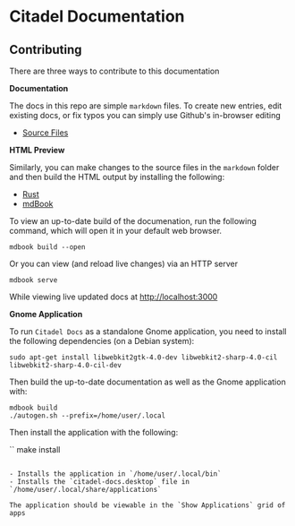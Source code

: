Citadel Documentation
=====================

## Contributing

There are three ways to contribute to this documentation

**Documentation**

The docs in this repo are simple `markdown` files. To create new entries, edit
existing docs, or fix typos you can simply use Github's in-browser editing

- [Source Files](https://github.com/subgraph/citadel-docs/tree/master/markdown)

**HTML Preview**

Similarly, you can make changes to the source files in the `markdown` folder 
and then build the HTML output by installing the following:

- [Rust](https://rustup.rs)
- [mdBook](https://github.com/rust-lang-nursery/mdBook)

To view an up-to-date build of the documenation, run the following command, 
which will open it in your default web browser.

```
mdbook build --open
```

Or you can view (and reload live changes) via an HTTP server

```
mdbook serve
```

While viewing live updated docs at [http://localhost:3000](http://localhost:3000)

**Gnome Application**

To run `Citadel Docs` as a standalone Gnome application, you need to install 
the following dependencies (on a Debian system):

```
sudo apt-get install libwebkit2gtk-4.0-dev libwebkit2-sharp-4.0-cil libwebkit2-sharp-4.0-cil-dev
```

Then build the up-to-date documentation as well as the Gnome application with:

```
mdbook build
./autogen.sh --prefix=/home/user/.local
```

Then install the application with the following:

``
make install
```

- Installs the application in `/home/user/.local/bin`
- Installs the `citadel-docs.desktop` file in `/home/user/.local/share/applications`

The application should be viewable in the `Show Applications` grid of apps
